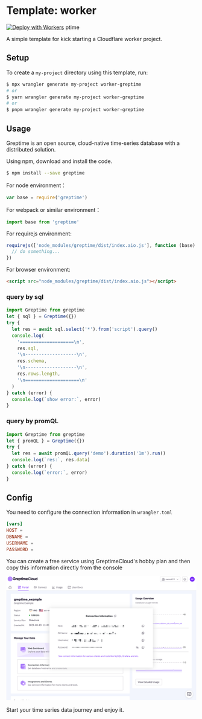 # Template: worker

[![Deploy with Workers](https://deploy.workers.cloudflare.com/button)](https://deploy.workers.cloudflare.com/?url=https://github.com/cloudflare/workers-sdk/tree/main/templates/worker-gre)
ptime

A simple template for kick starting a Cloudflare worker project.

## Setup

To create a `my-project` directory using this template, run:

```sh
$ npx wrangler generate my-project worker-greptime
# or
$ yarn wrangler generate my-project worker-greptime
# or
$ pnpm wrangler generate my-project worker-greptime
```

## Usage

Greptime is an open source, cloud-native time-series database with a distributed solution.

Using npm, download and install the code.

```bash
$ npm install --save greptime
```


For node environment：

```js
var base = require('greptime')
```

For webpack or similar environment：

```js
import base from 'greptime'
```

For requirejs environment:

```js
requirejs(['node_modules/greptime/dist/index.aio.js'], function (base) {
  // do something...
})
```

For browser environment:

```html
<script src="node_modules/greptime/dist/index.aio.js"></script>
```

### query by sql

```js
import Greptime from greptime
let { sql } = Greptime({})
try {
  let res = await sql.select('*').from('script').query()
  console.log(
    '====================\n',
    res.sql,
    '\n-------------------\n',
    res.schema,
    '\n-------------------\n',
    res.rows.length,
    '\n====================\n'
  )
} catch (error) {
  console.log(`show error:`, error)
}
```

### query by promQL

```js
import Greptime from greptime
let { promQL } = Greptime({})
try {
  let res = await promQL.query('demo').duration('1m').run()
  console.log(`res:`, res.data)
} catch (error) {
  console.log(`error:`, error)
}
```

## Config

You need to configure the connection information in `wrangler.toml`

``` toml
[vars]
HOST =
DBNAME =
USERNAME =
PASSWORD =
```

You can create a free service using GreptimeCloud's hobby plan and then copy this information directly from the console

![alt text](image.png)

Start your time series data journey and enjoy it.